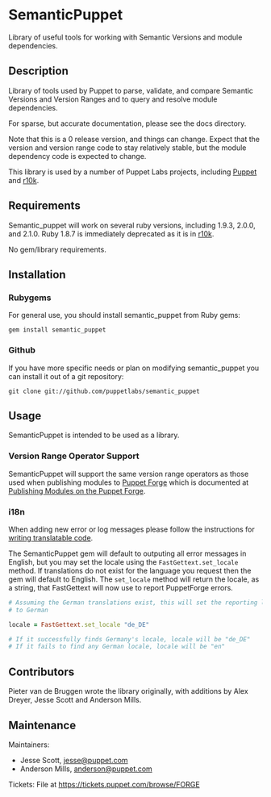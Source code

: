 SemanticPuppet
==============

Library of useful tools for working with Semantic Versions and module
dependencies.

Description
-----------

Library of tools used by Puppet to parse, validate, and compare Semantic
Versions and Version Ranges and to query and resolve module dependencies.

For sparse, but accurate documentation, please see the docs directory.

Note that this is a 0 release version, and things can change. Expect that the
version and version range code to stay relatively stable, but the module
dependency code is expected to change.

This library is used by a number of Puppet Labs projects, including
[Puppet](https://github.com/puppetlabs/puppet) and
[r10k](https://github.com/puppetlabs/r10k).

Requirements
------------

Semantic_puppet will work on several ruby versions, including 1.9.3, 2.0.0, and
2.1.0. Ruby 1.8.7 is immediately deprecated as it is in
[r10k](https://github.com/puppetlabs/r10k).

No gem/library requirements.

Installation
------------

### Rubygems

For general use, you should install semantic_puppet from Ruby gems:

    gem install semantic_puppet

### Github

If you have more specific needs or plan on modifying semantic_puppet you can
install it out of a git repository:

    git clone git://github.com/puppetlabs/semantic_puppet

Usage
-----

SemanticPuppet is intended to be used as a library. 

### Version Range Operator Support

SemanticPuppet will support the same version range operators as those used when
publishing modules to [Puppet Forge](https://forge.puppetlabs.com) which is
documented at 
[Publishing Modules on the Puppet Forge](https://docs.puppetlabs.com/puppet/latest/reference/modules_publishing.html#dependencies-in-metadatajson).

### i18n

When adding new error or log messages please follow the instructions for
[writing translatable code](https://github.com/puppetlabs/gettext-setup-gem#writing-translatable-code).

The SemanticPuppet gem will default to outputing all error messages in English, but you may set the locale
using the `FastGettext.set_locale` method. If translations do not exist for the language you request then the gem will
default to English. The `set_locale` method will return the locale, as a string, that FastGettext will now
use to report PuppetForge errors.

``` ruby
# Assuming the German translations exist, this will set the reporting language
# to German

locale = FastGettext.set_locale "de_DE"

# If it successfully finds Germany's locale, locale will be "de_DE"
# If it fails to find any German locale, locale will be "en"
```

Contributors
------------

Pieter van de Bruggen wrote the library originally, with additions by Alex
Dreyer, Jesse Scott and Anderson Mills.

## Maintenance

Maintainers:

* Jesse Scott, jesse@puppet.com
* Anderson Mills, anderson@puppet.com

Tickets: File at https://tickets.puppet.com/browse/FORGE
